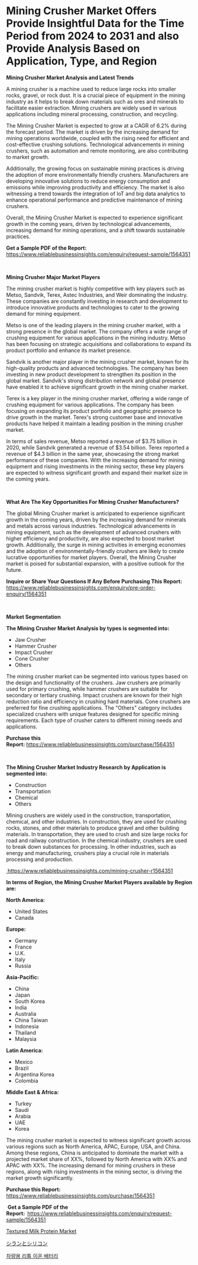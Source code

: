 <p><h1>Mining Crusher Market Offers Provide Insightful Data for the Time Period from 2024 to 2031 and also Provide Analysis Based on Application, Type, and Region</h1></p><p><strong>Mining Crusher Market Analysis and Latest Trends</strong></p>
<p><p>A mining crusher is a machine used to reduce large rocks into smaller rocks, gravel, or rock dust. It is a crucial piece of equipment in the mining industry as it helps to break down materials such as ores and minerals to facilitate easier extraction. Mining crushers are widely used in various applications including mineral processing, construction, and recycling.</p><p>The Mining Crusher Market is expected to grow at a CAGR of 6.2% during the forecast period. The market is driven by the increasing demand for mining operations worldwide, coupled with the rising need for efficient and cost-effective crushing solutions. Technological advancements in mining crushers, such as automation and remote monitoring, are also contributing to market growth.</p><p>Additionally, the growing focus on sustainable mining practices is driving the adoption of more environmentally friendly crushers. Manufacturers are developing innovative solutions to reduce energy consumption and emissions while improving productivity and efficiency. The market is also witnessing a trend towards the integration of IoT and big data analytics to enhance operational performance and predictive maintenance of mining crushers.</p><p>Overall, the Mining Crusher Market is expected to experience significant growth in the coming years, driven by technological advancements, increasing demand for mining operations, and a shift towards sustainable practices.</p></p>
<p><strong>Get a Sample PDF of the Report:&nbsp;</strong> <a href="https://www.reliablebusinessinsights.com/enquiry/request-sample/1564351">https://www.reliablebusinessinsights.com/enquiry/request-sample/1564351</a></p>
<p>&nbsp;</p>
<p><strong>Mining Crusher Major Market Players</strong></p>
<p><p>The mining crusher market is highly competitive with key players such as Metso, Sandvik, Terex, Astec Industries, and Weir dominating the industry. These companies are constantly investing in research and development to introduce innovative products and technologies to cater to the growing demand for mining equipment.</p><p>Metso is one of the leading players in the mining crusher market, with a strong presence in the global market. The company offers a wide range of crushing equipment for various applications in the mining industry. Metso has been focusing on strategic acquisitions and collaborations to expand its product portfolio and enhance its market presence.</p><p>Sandvik is another major player in the mining crusher market, known for its high-quality products and advanced technologies. The company has been investing in new product development to strengthen its position in the global market. Sandvik's strong distribution network and global presence have enabled it to achieve significant growth in the mining crusher market.</p><p>Terex is a key player in the mining crusher market, offering a wide range of crushing equipment for various applications. The company has been focusing on expanding its product portfolio and geographic presence to drive growth in the market. Terex's strong customer base and innovative products have helped it maintain a leading position in the mining crusher market.</p><p>In terms of sales revenue, Metso reported a revenue of $3.75 billion in 2020, while Sandvik generated a revenue of $3.54 billion. Terex reported a revenue of $4.3 billion in the same year, showcasing the strong market performance of these companies. With the increasing demand for mining equipment and rising investments in the mining sector, these key players are expected to witness significant growth and expand their market size in the coming years.</p></p>
<p>&nbsp;</p>
<p><strong>What Are The Key Opportunities For Mining Crusher Manufacturers?</strong></p>
<p><p>The global Mining Crusher market is anticipated to experience significant growth in the coming years, driven by the increasing demand for minerals and metals across various industries. Technological advancements in mining equipment, such as the development of advanced crushers with higher efficiency and productivity, are also expected to boost market growth. Additionally, the surge in mining activities in emerging economies and the adoption of environmentally-friendly crushers are likely to create lucrative opportunities for market players. Overall, the Mining Crusher market is poised for substantial expansion, with a positive outlook for the future.</p></p>
<p><strong>Inquire or Share Your Questions If Any Before Purchasing This Report:</strong> <a href="https://www.reliablebusinessinsights.com/enquiry/pre-order-enquiry/1564351">https://www.reliablebusinessinsights.com/enquiry/pre-order-enquiry/1564351</a></p>
<p>&nbsp;</p>
<p><strong>Market Segmentation</strong></p>
<p><strong>The Mining Crusher Market Analysis by types is segmented into:</strong></p>
<p><ul><li>Jaw Crusher</li><li>Hammer Crusher</li><li>Impact Crusher</li><li>Cone Crusher</li><li>Others</li></ul></p>
<p><p>The mining crusher market can be segmented into various types based on the design and functionality of the crushers. Jaw crushers are primarily used for primary crushing, while hammer crushers are suitable for secondary or tertiary crushing. Impact crushers are known for their high reduction ratio and efficiency in crushing hard materials. Cone crushers are preferred for fine crushing applications. The "Others" category includes specialized crushers with unique features designed for specific mining requirements. Each type of crusher caters to different mining needs and applications.</p></p>
<p><strong>Purchase this Report:&nbsp;</strong><a href="https://www.reliablebusinessinsights.com/purchase/1564351">https://www.reliablebusinessinsights.com/purchase/1564351</a></p>
<p>&nbsp;</p>
<p><strong>The Mining Crusher Market Industry Research by Application is segmented into:</strong></p>
<p><ul><li>Construction</li><li>Transportation</li><li>Chemical</li><li>Others</li></ul></p>
<p><p>Mining crushers are widely used in the construction, transportation, chemical, and other industries. In construction, they are used for crushing rocks, stones, and other materials to produce gravel and other building materials. In transportation, they are used to crush and size large rocks for road and railway construction. In the chemical industry, crushers are used to break down substances for processing. In other industries, such as energy and manufacturing, crushers play a crucial role in materials processing and production.</p></p>
<p><a href="https://www.reliablebusinessinsights.com/mining-crusher-r1564351">&nbsp;https://www.reliablebusinessinsights.com/mining-crusher-r1564351</a></p>
<p><strong>In terms of Region, the Mining Crusher Market Players available by Region are:</strong></p>
<p>
    <p> <strong> North America: </strong>
        <ul>
            <li>United States</li>
            <li>Canada</li>
        </ul>
        </p> 
    <p> <strong> Europe: </strong>
        <ul>
            <li>Germany</li>
            <li>France</li>
            <li>U.K.</li>
            <li>Italy</li>
            <li>Russia</li>
        </ul>
        </p> 
    <p> <strong> Asia-Pacific: </strong>
        <ul>
            <li>China</li>
            <li>Japan</li>
            <li>South Korea</li>
            <li>India</li>
            <li>Australia</li>
            <li>China Taiwan</li>
            <li>Indonesia</li>
            <li>Thailand</li>
            <li>Malaysia</li>
        </ul>
        </p> 
    <p> <strong> Latin America: </strong>
        <ul>
            <li>Mexico</li>
            <li>Brazil</li>
            <li>Argentina Korea</li>
            <li>Colombia</li>
        </ul>
        </p> 
    <p> <strong> Middle East & Africa: </strong>
        <ul>
            <li>Turkey</li>
            <li>Saudi</li>
            <li>Arabia</li>
            <li>UAE</li>
            <li>Korea</li>
        </ul>
    </p>
    </p>
<p><p>The mining crusher market is expected to witness significant growth across various regions such as North America, APAC, Europe, USA, and China. Among these regions, China is anticipated to dominate the market with a projected market share of XX%, followed by North America with XX% and APAC with XX%. The increasing demand for mining crushers in these regions, along with rising investments in the mining sector, is driving the market growth significantly.</p></p>
<p><strong>Purchase this Report: </strong><a href="https://www.reliablebusinessinsights.com/purchase/1564351">https://www.reliablebusinessinsights.com/purchase/1564351</a></p>
<p>&nbsp;<strong>Get a Sample PDF of the Report:&nbsp;&nbsp;</strong><a href="https://www.reliablebusinessinsights.com/enquiry/request-sample/1564351">https://www.reliablebusinessinsights.com/enquiry/request-sample/1564351</a></p>
<p><strong></strong></p>
<p><p><a href="https://github.com/Whitneyboyettebo9kiw7yr13/Market-Research-Report-List-3/blob/main/textured-milk-protein-market.md">Textured Milk Protein Market</a></p><p><a href="https://medium.com/@cielostamm/2024%E5%B9%B4%E3%81%8B%E3%82%892031%E5%B9%B4%E3%81%BE%E3%81%A7%E3%81%AE%E3%82%B7%E3%83%A9%E3%83%B3%E3%81%8A%E3%82%88%E3%81%B3%E3%82%B7%E3%83%AA%E3%82%B3%E3%83%BC%E3%83%B3%E5%B8%82%E5%A0%B4%E3%81%AE%E6%88%90%E9%95%B7%E8%A6%8B%E9%80%9A%E3%81%97%E3%81%AF-%E5%B8%82%E5%A0%B4%E3%81%AE%E3%83%88%E3%83%AC%E3%83%B3%E3%83%89%E5%88%86%E6%9E%90-%E3%82%A2%E3%83%97%E3%83%AA%E3%82%B1%E3%83%BC%E3%82%B7%E3%83%A7%E3%83%B3%E5%88%A5-%E5%9C%B0%E5%9F%9F%E5%88%A5-%E5%8F%8E%E7%9B%8A%E3%81%AB%E3%82%88%E3%82%8B-%E3%81%AEcagr%E3%81%A7%E4%BA%88%E6%B8%AC%E3%81%95%E3%82%8C%E3%81%A6%E3%81%84%E3%81%BE%E3%81%99-fd4d2c700374">シランとシリコン</a></p><p><a href="https://medium.com/@ethawolf/%EC%A0%84%EA%B8%B0-%EC%9E%90%EB%8F%99%EC%B0%A8%EC%9A%A9-%EB%A6%AC%ED%8A%AC%EC%9D%B4%EC%98%A8-%EB%B0%B0%ED%84%B0%EB%A6%AC-%EC%8B%9C%EC%9E%A5-%EA%B7%9C%EB%AA%A8-%EB%B0%8F-%EC%A0%90%EC%9C%A0%EC%9C%A8-%EB%B6%84%EC%84%9D-%EC%84%B1%EC%9E%A5-%ED%8A%B8%EB%A0%8C%EB%93%9C-%EB%B0%8F-%EC%98%88%EC%B8%A1-2024-2031-61793661b3f8">차량용 리튬 이온 배터리</a></p></p>